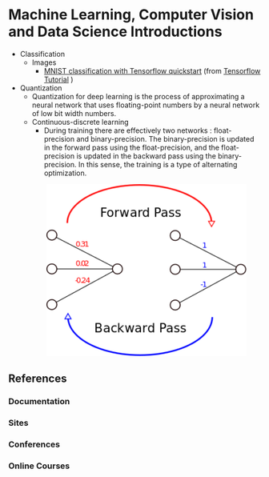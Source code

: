 ﻿# Machine Learning, Computer Vision and Data Science Introductions 
* Classification
  * Images  
    * [MNIST classification with Tensorflow quickstart](./classification/MNIST_classification_with_tensorflow_quickstart.ipynb) (from [Tensorflow Tutorial](https://www.tensorflow.org/tutorials/quickstart/beginner) )
* Quantization
  * Quantization for deep learning is the process of approximating a neural network that uses floating-point numbers by a neural network of low bit width numbers.
  * Continuous-discrete learning
    * During training there are effectively two networks : float-precision and binary-precision. The binary-precision is updated in the forward pass using the float-precision, and the float-precision is updated in the backward pass using the binary-precision. In this sense, the training is a type of alternating optimization.
    <p align="center">
       <img src="./quantization/quantization_of_parameteres during training.png" width="400px" title="Quantization of parameters during training">
    </p>
    
 
## References

### Documentation

### Sites

### Conferences

### Online Courses
